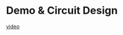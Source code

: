 # Demo & Circuit Design

[video](https://user-images.githubusercontent.com/37080003/236689600-98d92bf1-64cf-44fb-ab9e-06d04b5e44fc.mp4)
